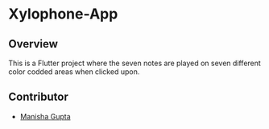 # Xylophone-App
## Overview

This is a Flutter project where the seven notes are played on seven different color codded areas when clicked upon.

## Contributor
- [Manisha Gupta](https://manisha069.github.io/)
